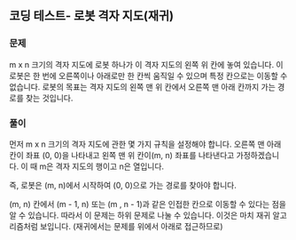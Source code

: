 ## 코딩 테스트- 로봇 격자 지도(재귀)

### 문제
m x n 크기의 격자 지도에 로봇 하나가 이 격자 지도의 왼쪽 위 칸에 놓여 있습니다. 이 로봇은 한 번에 오른쪽이나 아래로만
한 칸씩 움직일 수 있으며 특정 칸으로는 이동할 수 없습니다. 로봇의 목표는 격자 지도의 왼쪽 맨 위 칸에서 오른쪽 맨 아래 칸까지
가는 경로를 찾는 것입니다.

### 풀이
먼저 m x n 크기의 격자 지도에 관한 몇 가지 규칙을 설정해야 합니다. 오른쪽 맨 아래 칸이 좌표 (0, 0)을 나타내고 왼쪽 맨 위 칸이(m, n)
좌표를 나타낸다고 가정하겠습니다. 이 때 m은 격자 지도의 행이고 n은 열입니다.

즉, 로봇은 (m, n)에서 시작하여 (0, 0)으로 가는 경로를 찾아야 합니다.

(m, n) 칸에서 (m - 1, n) 또는 (m , n - 1)과 같은 인접한 칸으로 이동할 수 있다는 점을 알 수 있습니다. 따라서 이 문제는 하위 문제로 나눌 수 있습니다.
이것은 마치 재귀 알고리즘처럼 보입니다. (재귀에서는 문제를 위에서 아래로 접근하므로)
